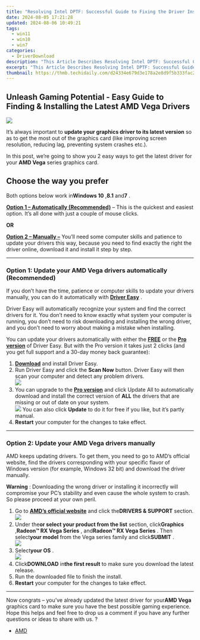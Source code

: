```yaml
---
title: "Resolving Intel DPTF: Successful Guide to Fixing the Driver Installation Issue"
date: 2024-08-05 17:21:28
updated: 2024-08-06 10:49:21
tags:
  - win11
  - win10
  - win7
categories:
  - DriverDownload
description: "This Article Describes Resolving Intel DPTF: Successful Guide to Fixing the Driver Installation Issue"
excerpt: "This Article Describes Resolving Intel DPTF: Successful Guide to Fixing the Driver Installation Issue"
thumbnail: https://thmb.techidaily.com/d24334e679d3e178a2e8d9f5b333fac2b20b9134a044e30e2240a2331d8bec84.jpg
---
```


## Unleash Gaming Potential - Easy Guide to Finding & Installing the Latest AMD Vega Drivers

![](https://images.drivereasy.com/wp-content/uploads/2018/12/img_5c10d0ce016e9.jpg)

 It’s always important to **update your graphics driver to its latest version**   so as to get the most out of the graphics card (like improving screen resolution, reducing lag, preventing system crashes etc.).

 In this post, we’re going to show you 2 easy ways to get the latest driver for your **AMD Vega** series  graphics card.

## Choose the way you prefer

 Both options below work in**Windows 10** ,**8.1** and**7** .

[**Option 1 – Automatically (Recommended)**](https://www.drivereasy.com/knowledge/amd-vega-drivers-download-update-for-gamers-easily/#O1) – This is the quickest and easiest option. It’s all done with just a couple of mouse clicks.

**OR**

[**Option 2 – Manually –**](https://tools.techidaily.com/drivereasy/download/) You’ll need some computer skills and patience to update your drivers this way, because you need to find exactly the right the driver online, download it and install it step by step.

---

### Option 1: Update your AMD Vega **drivers**  automatically (Recommended)

 If you don’t have the time, patience or computer skills to update your drivers manually, you can do it automatically with **[Driver Easy](https://tools.techidaily.com/drivereasy/download/)**  .

 Driver Easy will automatically recognize your system and find the correct drivers for it. You don’t need to know exactly what system your computer is running, you don’t need to risk downloading and installing the wrong driver, and you don’t need to worry about making a mistake when installing.

 You can update your drivers automatically with either the **[FREE](https://tools.techidaily.com/drivereasy/download/)**  or the **[Pro version](https://tools.techidaily.com/drivereasy/download/)**  of Driver Easy. But with the Pro version it takes just 2 clicks (and you get full support and a 30-day money back guarantee):

1. **[Download](https://tools.techidaily.com/drivereasy/download/)**  and install Driver Easy.
2. Run Driver Easy and click the **Scan Now**  button. Driver Easy will then scan your computer and detect any problem drivers.  
![](https://images.drivereasy.com/wp-content/uploads/2018/12/img_5c10cbda0024a.jpg)
3. You can upgrade to the **[Pro version](https://tools.techidaily.com/drivereasy/download/)**  and click Update All to automatically download and install the correct version of **ALL** the drivers that are missing or out of date on your system.  
![](https://images.drivereasy.com/wp-content/uploads/2018/12/img_5c10cc911df20.jpg) You can also click **Update** to do it for free if you like, but it’s partly manual.
4. **Restart**   your computer for the changes to take effect.

---

### Option 2: Update your AMD Vega **drivers**  manually

 AMD keeps updating drivers. To get them, you need to go to AMD’s official website, find the drivers corresponding with your specific flavor of Windows version (for example, Windows 32 bit) and download the driver manually.

**Warning** : Downloading the wrong driver or installing it incorrectly will compromise your PC’s stability and even cause the whole system to crash. So please proceed at your own peril.

1. Go to **[AMD’s official website](https://www.amd.com/en)**  and click the**DRIVERS & SUPPORT** section.  
![](https://images.drivereasy.com/wp-content/uploads/2018/12/img_5c10cdb049159.jpg)
2. Under the**or select your product from the list** section, click**Graphics** ,**Radeon™ RX Vega Series** , and**Radeon™ RX Vega Series** . Then select**your model** from the Vega series family and click**SUBMIT** .  
![](https://images.drivereasy.com/wp-content/uploads/2018/12/img_5c10cf88229fe.jpg)
3. Select**your OS** .  
![](https://images.drivereasy.com/wp-content/uploads/2018/12/img_5c10cff3a9435.jpg)
4. Click**DOWNLOAD** in**the first result** to make sure you download the latest release.
5. Run the downloaded file to finish the install.
6. **Restart** your computer for the changes to take effect.

---

 Now congrats – you’ve already updated the latest driver for your**AMD Vega** graphics card to make sure you have the best possible gaming experience.  Hope this helps and feel free to drop us a comment if you have any further questions or ideas to share with us. ?

* [AMD](https://tools.techidaily.com/drivereasy/download/)

<ins class="adsbygoogle"
     style="display:block"
     data-ad-format="autorelaxed"
     data-ad-client="ca-pub-7571918770474297"
     data-ad-slot="1223367746"></ins>



<ins class="adsbygoogle"
     style="display:block"
     data-ad-client="ca-pub-7571918770474297"
     data-ad-slot="8358498916"
     data-ad-format="auto"
     data-full-width-responsive="true"></ins>
